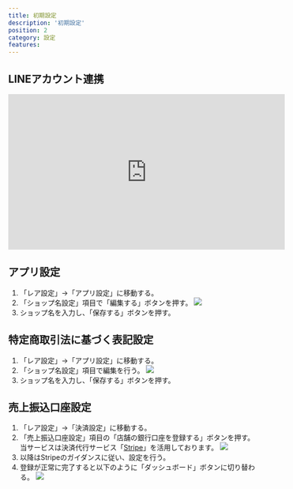 ```yaml
---
title: 初期設定
description: '初期設定'
position: 2
category: 設定
features:
---
```


## LINEアカウント連携

<iframe width="560" height="315" src="https://www.youtube.com/embed/LAq18XJlVYE" title="YouTube video player" frameborder="0" allow="accelerometer; autoplay; clipboard-write; encrypted-media; gyroscope; picture-in-picture" allowfullscreen></iframe>

## アプリ設定

1. 「レア設定」→「アプリ設定」に移動する。
2. 「ショップ名設定」項目で「編集する」ボタンを押す。
   <img src="/images/setup/setup_step1.png" />
3.  ショップ名を入力し、「保存する」ボタンを押す。

## 特定商取引法に基づく表記設定

1. 「レア設定」→「アプリ設定」に移動する。
2. 「ショップ名設定」項目で編集を行う。
   <img src="/images/setup/setup_step2.png" />
3.  ショップ名を入力し、「保存する」ボタンを押す。

## 売上振込口座設定

1. 「レア設定」→「決済設定」に移動する。
2. 「売上振込口座設定」項目の「店舗の銀行口座を登録する」ボタンを押す。
   当サービスは決済代行サービス「[Stripe](https://stripe.com)」を活用しております。
   <img src="/images/setup/setup_step3_1.png" />
3. 以降はStripeのガイダンスに従い、設定を行う。
4. 登録が正常に完了すると以下のように「ダッシュボード」ボタンに切り替わる。
   <img src="/images/setup/setup_step3_2.png" />
